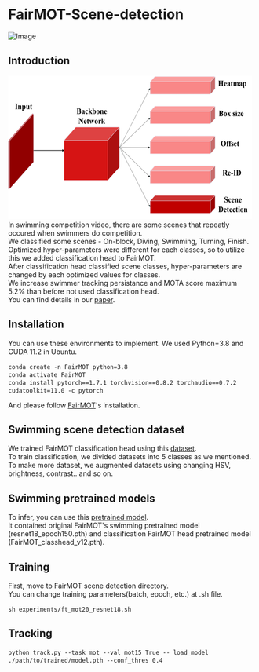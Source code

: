 # FairMOT-Scene-detection
![Image](https://github.com/user-attachments/assets/6331f2fc-5f00-4dbe-b6aa-2ea8123537e7)

## Introduction
![Model architecture](./architecture.png)    
In swimming competition video, there are some scenes that repeatly occured when swimmers do competition.     
We classified some scenes - On-block, Diving, Swimming, Turning, Finish.    
Optimized hyper-parameters were different for each classes, so to utilize this we added classification head to FairMOT.    
After classification head classified scene classes, hyper-parameters are changed by each optimized values for classes.     
We increase swimmer tracking persistance and MOTA score maximum 5.2% than before not used classification head.    
You can find details in our [paper](http://ieiespc.org/ieiespc/XmlViewer/f431390).

## Installation
You can use these environments to implement. We used Python=3.8 and CUDA 11.2 in Ubuntu.    
```
conda create -n FairMOT python=3.8
conda activate FairMOT
conda install pytorch==1.7.1 torchvision==0.8.2 torchaudio==0.7.2 cudatoolkit=11.0 -c pytorch
```
And please follow [FairMOT](https://github.com/ifzhang/FairMOT)'s installation.    

## Swimming scene detection dataset
We trained FairMOT classification head using this [dataset](https://drive.google.com/drive/folders/1hpA_zdLswchUfw2x6N9jMzboc-paiNw-?usp=drive_link).    
To train classification, we divided datasets into 5 classes as we mentioned.    
To make more dataset, we augmented datasets using changing HSV, brightness, contrast.. and so on.    

## Swimming pretrained models
To infer, you can use this [pretrained model](https://drive.google.com/drive/folders/1OUAETnTg0SkwO5NA7QIU3t3F4I9QIRYI?usp=drive_link).    
It contained original FairMOT's swimming pretrained model (resnet18_epoch150.pth) and classification FairMOT head pretrained model (FairMOT_classhead_v12.pth).    

## Training
First, move to FairMOT scene detection directory.    
You can change training parameters(batch, epoch, etc.) at .sh file.    
```
sh experiments/ft_mot20_resnet18.sh
```

## Tracking
```
python track.py --task mot --val mot15 True -- load_model ./path/to/trained/model.pth --conf_thres 0.4
```

